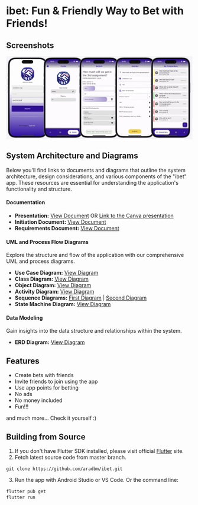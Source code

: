 # ibet: Fun & Friendly Way to Bet with Friends!

## Screenshots

![App Samples](ScreenShots/app_samples.png)

## System Architecture and Diagrams

Below you'll find links to documents and diagrams that outline the system architecture, design considerations, and various components of the "ibet" app. These resources are essential for understanding the application's functionality and structure.

#### Documentation
- **Presentation:** [View Document](Copy-of-ibet-Deck.pdf) OR [Link to the Canva presentation](https://www.canva.com/design/DAF8Hhvgl-o/nzHxToptcYbl4itIRCFOZg/view?utm_content=DAF8Hhvgl-o&utm_campaign=designshare&utm_medium=link&utm_source=editor)
- **Initiation Document:** [View Document](docs/initiationDocument.pdf)
- **Requirements Document:** [View Document](docs/Document_ofRequirements.pdf)

#### UML and Process Flow Diagrams

Explore the structure and flow of the application with our comprehensive UML and process diagrams.

- **Use Case Diagram:** [View Diagram](docs/UseCaes.png)
- **Class Diagram:** [View Diagram](docs/ClassDiagram.png)
- **Object Diagram:** [View Diagram](docs/ObjectDiagram.png)
- **Activity Diagram:** [View Diagram](docs/Activity.png)
- **Sequence Diagrams:** [First Diagram](docs/Sequence1.png) | [Second Diagram](docs/Sequence2.png)
- **State Machine Diagram:** [View Diagram](docs/StateMachine.png)

#### Data Modeling

Gain insights into the data structure and relationships within the system.

- **ERD Diagram:** [View Diagram](docs/ERD.png)

## Features

- Create bets with friends
- Invite friends to join using the app
- Use app points for betting
- No ads
- No money included
- Fun!!!

and much more...
Check it yourself :)

## Building from Source

1. If you don't have Flutter SDK installed, please visit official [Flutter](https://flutter.dev/) site.
2. Fetch latest source code from master branch.

```
git clone https://github.com/aradbm/ibet.git
```

3. Run the app with Android Studio or VS Code. Or the command line:

```
flutter pub get
flutter run
```
